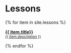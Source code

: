# Lessons

{% for item in site.lessons %}
  <p>
    <a href="{{ item.url }}">
      <b>{{ item.title}}</b><br />
      <small>{{ item.description }}</small>
    </a>
  </p>
{% endfor %}
